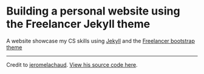 Building a personal website using the Freelancer Jekyll theme
=========================

A website showcase my CS skills using [Jekyll](https://jekyllrb.com/) and the [Freelancer bootstrap theme ](http://startbootstrap.com/template-overviews/freelancer/)

---------
Credit to [jeromelachaud](https://github.com/jeromelachaud). [View his source code here](https://github.com/jeromelachaud/freelancer-theme).
